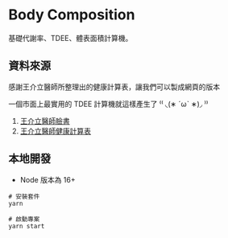 # Body Composition
基礎代謝率、TDEE、體表面積計算機。
## 資料來源

感謝王介立醫師所整理出的健康計算表，讓我們可以製成網頁的版本

一個市面上最實用的 TDEE 計算機就這樣產生了 ⁽⁽ ◟(∗ ˊωˋ ∗)◞ ⁾⁾

1. [王介立醫師臉書](https://www.facebook.com/100050186212776/posts/pfbid08kibVooUgdRwAn2LjWSRjzVJ5wzvjYncGqP2XvvR8vC9SYPqqH86HZ3uTZGqesy2l/)
2. [王介立醫師健康計算表](https://docs.google.com/spreadsheets/d/1GLaLw3TQuzm4O5WP2-sJW6uqr2tHzwVbsWAbgKxBs58/edit#gid=1188828647)



## 本地開發
* Node 版本為 16+ 

```shell
# 安裝套件
yarn  

# 啟動專案
yarn start
```
